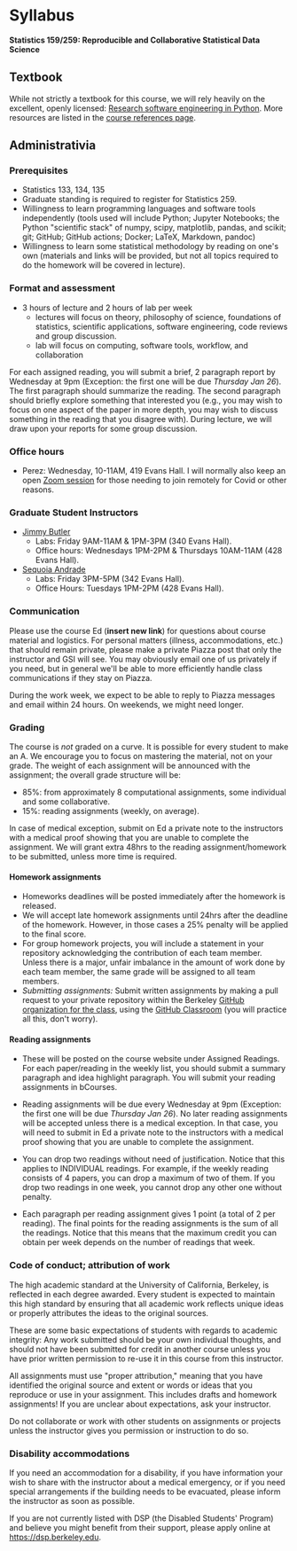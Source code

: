 # Syllabus

**Statistics 159/259: Reproducible and Collaborative Statistical Data Science**

## Textbook

While not strictly a textbook for this course, we will rely heavily on the excellent, openly licensed: [Research software engineering in Python](https://third-bit.com/py-rse/). More resources are listed in the [course references page](./references.md).

## Administrativia

### Prerequisites
+ Statistics 133, 134, 135
+ Graduate standing is required to register for Statistics 259.
+ Willingness to learn programming languages and software tools independently 
(tools used will include 
Python; Jupyter Notebooks; the Python "scientific stack" of
numpy, scipy, matplotlib, pandas, and scikit; git; GitHub; GitHub actions; 
Docker; LaTeX,
Markdown, pandoc)
+ Willingness to learn some statistical methodology by reading on one's own (materials and links
will be provided, but not all topics required to do the homework will be covered in lecture).

### Format and assessment
+ 3 hours of lecture and 2 hours of lab per week 
    - lectures will focus on theory, philosophy of science, foundations of statistics, scientific applications, software engineering, code reviews and group discussion.
    - lab will focus on computing, software tools, workflow, and collaboration

For each assigned reading, you will submit a brief, 2 paragraph report by Wednesday at 9pm (Exception: the first one will be due _Thursday Jan 26_). The first paragraph should summarize the reading. The second paragraph should briefly explore something that interested you (e.g., you may wish to focus on one aspect of the paper in more depth, you may wish to discuss something in the reading that you disagree with).  During lecture, we will draw upon your reports for some group discussion.

### Office hours
+ Perez: Wednesday, 10-11AM, 419 Evans Hall. I will normally also keep an open [Zoom session](https://berkeley.zoom.us/j/91957788039?pwd=WE5UMGdUWGp0bFVUUXFFSS9DblhEUT09Meeting) for those needing to join remotely for Covid or other reasons.

### Graduate Student Instructors
+ [Jimmy Butler](mailto:butlerj@berkeley.edu)
    - Labs: Friday 9AM-11AM & 1PM-3PM (340 Evans Hall).
    - Office hours: Wednesdays 1PM-2PM & Thursdays 10AM-11AM (428 Evans Hall).
+ [Sequoia Andrade](mailto:srandrade@berkeley.edu)
    - Labs: Friday 3PM-5PM (342 Evans Hall).
    - Office Hours: Tuesdays 1PM-2PM (428 Evans Hall).

### Communication

Please use the course Ed (**insert new link**) for questions about course material and logistics.
For personal matters (illness, accommodations, etc.) that should remain private, please make a private Piazza post that only the instructor and GSI will see. You may obviously email one of us privately if you need, but in general we'll be able to more efficiently handle class communications if they stay on Piazza.

During the work week, we expect to be able to reply to Piazza messages and email within 24 hours. On weekends, we might need longer.

### Grading

The course is *not* graded on a curve. It is possible for every student to make an A.
We encourage you to focus on mastering the material, not on your grade.
The weight of each assignment will be announced with the assignment; the overall grade structure will be:

+ 85%: from approximately 8 computational assignments, some individual and some collaborative.
+ 15%: reading assignments (weekly, on average).

In case of medical exception, submit on Ed a private note to the instructors with a medical proof showing that you are unable to complete the assignment. We will grant extra 48hrs to the reading assignment/homework to be submitted, unless more time is required.


#### Homework assignments 
 
 - Homeworks deadlines will be posted immediately after the homework is released. 
 - We will accept late homework assignments until 24hrs after the deadline of the homework. However, in those cases a 25% penalty will be applied to the final score. 
 - For group homework projects, you will include a statement in your repository acknowledging the contribution of each team member. Unless there is a major, unfair imbalance in the amount of work done by each team member, the same grade will be assigned to all team members.
 - _Submitting assignments:_ Submit written assignments by making a pull request
to your private repository within the Berkeley [GitHub organization for the class](https://github.berkeley.edu/stat-159-f25), using the [GitHub Classroom](https://classroom.github.com/classrooms/224172006-ucb-stat-159-f25-classroom) (you will practice all this, don't worry).


#### Reading assignments 

 - These will be posted on the course website under Assigned Readings. For each paper/reading in the weekly list, you should submit a summary paragraph and idea highlight paragraph. You will submit your reading assignments in bCourses.

 - Reading assignments will be due every Wednesday at 9pm (Exception: the first one will be due _Thursday Jan 26_). No later reading assignments will be accepted unless there is a medical exception. In that case, you will need to submit in Ed a private note to the instructors with a medical proof showing that you are unable to complete the assignment. 

- You can drop two readings without need of justification. Notice that this applies to INDIVIDUAL readings. For example, if the weekly reading consists of 4 papers, you can drop a maximum of two of them. If you drop two readings in one week, you cannot drop any other one without penalty. 

 - Each paragraph per reading assignment gives 1 point (a total of 2 per reading). The final points for the reading assignments is the sum of all the readings. Notice that this means that the maximum credit you can obtain per week depends on the number of readings that week.


### Code of conduct; attribution of work

The high academic standard at the University of California, Berkeley, is reflected in each degree awarded. 
Every student is expected to maintain this high standard by ensuring that all
academic work reflects unique ideas or properly attributes the ideas to the original sources.

These are some basic expectations of students with regards to academic integrity:
Any work submitted should be your own individual thoughts, and should not have been submitted
for credit in another course unless you have prior written permission to re-use it in this 
course from this instructor.

All assignments must use "proper attribution," meaning that you have identified the original
source and extent or words or ideas that you reproduce or use in your assignment.
This includes drafts and homework assignments!
If you are unclear about expectations, ask your instructor.

Do not collaborate or work with other students on assignments or projects unless the 
instructor gives you permission or instruction to do so.

### Disability accommodations
If you need an accommodation for a disability, if you have information your wish to share with 
the instructor about a medical emergency,
or if you need special arrangements if the building needs to be evacuated, please inform the 
instructor as soon as possible.

If you are not currently listed with DSP (the Disabled Students' Program) and believe you might 
benefit from their support, please apply online at https://dsp.berkeley.edu.
